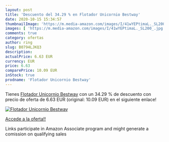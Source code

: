 ```yaml
---
layout: post
title: 'Descuento del 34.29 % en Flotador Unicornio Bestway'
date: 2020-10-15 15:34:57
thumbnailImage: 'https://m.media-amazon.com/images/I/41wYEPtimaL._SL200_.jpg'
images: [ 'https://m.media-amazon.com/images/I/41wYEPtimaL._SL200_.jpg' ]
comments: true
category: ofertas
author: ring
slug: B0794LJKQ3
description:
actualPrice: 6.63 EUR
currency: EUR
price: 6.63
comparePrice: 10.09 EUR
inStock: true
prodname: 'Flotador Unicornio Bestway'
---
```


Tienes [Flotador Unicornio Bestway](https://www.amazon.es/dp/B0794LJKQ3/?tag=tolees-21) con un 34.29 % de descuento con precio de oferta de 6.63 EUR (original: 10.09 EUR) en el siguiente enlace!

[![Flotador Unicornio Bestway](https://m.media-amazon.com/images/I/41wYEPtimaL._SL200_.jpg)](https://www.amazon.es/dp/B0794LJKQ3/?tag=tolees-21)

[Accede a la oferta!!](https://www.amazon.es/dp/B0794LJKQ3/?tag=tolees-21)

Links participate in Amazon Associate program and might generate a comission on qualifying sales


